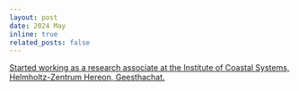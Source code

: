 ```yaml
---
layout: post
date: 2024 May
inline: true
related_posts: false
---
```


<a href="https://www.hereon.de/institutes/coastal_systems_analysis_modeling/coastal_climate_regional_sea_level_changes/team/114121/index.php.en"> Started working as a research associate at the Institute of Coastal Systems, Helmholtz-Zentrum Hereon, Geesthachat. </a>



